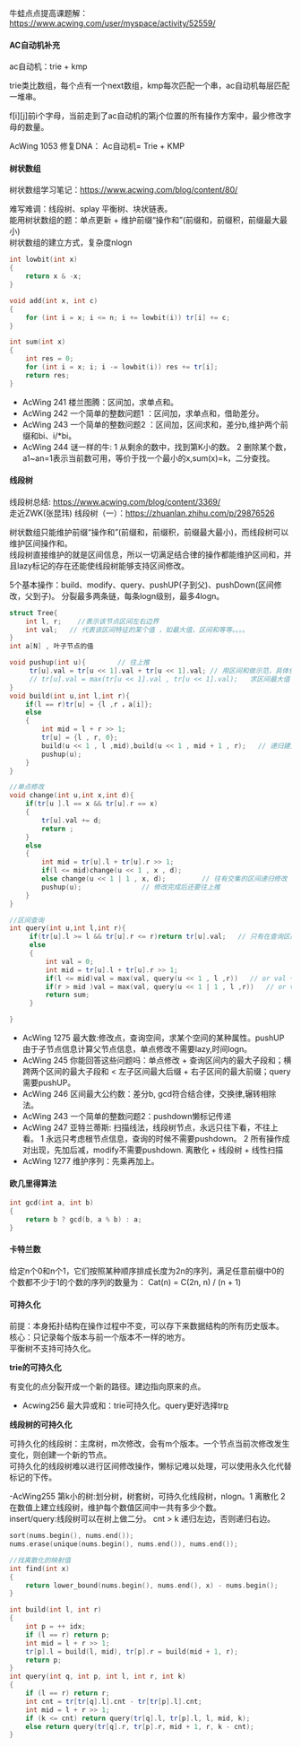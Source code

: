 
牛蛙点点提高课题解：https://www.acwing.com/user/myspace/activity/52559/


#### AC自动机补充

ac自动机：trie + kmp

trie类比数组，每个点有一个next数组，kmp每次匹配一个串，ac自动机每层匹配一堆串。

f[i][j]前i个字母，当前走到了ac自动机的第j个位置的所有操作方案中，最少修改字母的数量。

AcWing 1053 修复DNA： Ac自动机= Trie + KMP

#### 树状数组

树状数组学习笔记：https://www.acwing.com/blog/content/80/

难写难调：线段树、splay 平衡树、块状链表。    
能用树状数组的题：单点更新 + 维护前缀“操作和”(前缀和，前缀积，前缀最大最小)   
树状数组的建立方式，复杂度nlogn     

```C++
int lowbit(int x)
{
    return x & -x;
}

void add(int x, int c)
{
    for (int i = x; i <= n; i += lowbit(i)) tr[i] += c;
}

int sum(int x)
{
    int res = 0;
    for (int i = x; i; i -= lowbit(i)) res += tr[i];
    return res;
}
```

- AcWing 241 楼兰图腾：区间加，求单点和。
- AcWing 242 一个简单的整数问题1 ：区间加，求单点和，借助差分。
- AcWing 243 一个简单的整数问题2 ：区间加，区间求和，差分b,维护两个前缀和bi、i/*bi。
- AcWing 244 谜一样的牛: 1 从剩余的数中，找到第K小的数。 2 删除某个数，a1~an=1表示当前数可用，等价于找一个最小的x,sum(x)=k，二分查找。

#### 线段树

线段树总结: https://www.acwing.com/blog/content/3369/      
走近ZWK(张昆玮) 线段树（一）：https://zhuanlan.zhihu.com/p/29876526     

树状数组只能维护前缀“操作和”(前缀和，前缀积，前缀最大最小)，而线段树可以维护区间操作和。  
线段树直接维护的就是区间信息，所以一切满足结合律的操作都能维护区间和，并且lazy标记的存在还能使线段树能够支持区间修改。

5个基本操作：build、modify、query、pushUP(子到父)、pushDown(区间修改，父到子)。
分裂最多两条链，每条logn级别，最多4logn。  

```C++
struct Tree{
    int l, r;    //表示该节点区间左右边界
    int val;   // 代表该区间特征的某个值 ，如最大值，区间和等等。。。。
}
int a[N] , 叶子节点的值

void pushup(int u){        // 往上推
     tr[u].val = tr[u << 1].val + tr[u << 1].val; // 用区间和做示范，具体依据情况而定
     // tr[u].val = max(tr[u << 1].val , tr[u << 1].val);   求区间最大值
}
void build(int u,int l,int r){
    if(l == r)tr[u] = {l ,r ，a[i]};
    else
    {
        int mid = l + r >> 1;
        tr[u] = {l , r, 0};
        build(u << 1 , l ,mid),build(u << 1 , mid + 1 , r);   // 递归建立左右子树，从下而上建树
        pushup(u);
    }
}

//单点修改
void change(int u,int x,int d){
    if(tr[u ].l == x && tr[u].r == x)
    {
        tr[u].val += d;
        return ;
    }
    else
    {
        int mid = tr[u].l + tr[u].r >> 1;
        if(l <= mid)change(u << 1 , x , d);
        else change(u << 1 | 1 , x, d);         // 往有交集的区间递归修改
        pushup(u);               // 修改完成后还要往上推
    }
}

//区间查询
int query(int u,int l,int r){
     if(tr[u].l >= l && tr[u].r <= r)return tr[u].val;   // 只有在查询区间的的节点才会返回
     else
     {
         int val = 0;
         int mid = tr[u].l + tr[u].r >> 1;
         if(l <= mid)val = max(val, query(u << 1 , l ,r))   // or val + query(u << 1 , l ,r)
         if(r > mid )val = max(val, query(u << 1 | 1 , l ,r))   // or val + query(u << 1 | 1, l ,r)
         return sum;
     }

}
```

- AcWing 1275 最大数:修改点，查询空间，求某个空间的某种属性。pushUP由于子节点信息计算父节点信息，单点修改不需要lazy,时间logn。
- AcWing 245 你能回答这些问题吗：单点修改 + 查询区间内的最大子段和；横跨两个区间的最大子段和  < 左子区间最大后缀 + 右子区间的最大前缀；query需要pushUP。
- AcWing 246 区间最大公约数：差分b, gcd符合结合律，交换律,辗转相除法。
- AcWing 243 一个简单的整数问题2：pushdown懒标记传递
- AcWing 247 亚特兰蒂斯: 扫描线法，线段树节点，永远只往下看，不往上看。 1 永远只考虑根节点信息，查询的时候不需要pushdown。 2 所有操作成对出现，先加后减，modify不需要pushdown. 
离散化 + 线段树 + 线性扫描
- AcWing 1277 维护序列：先乘再加上。

#### 欧几里得算法

```C++
int gcd(int a, int b)
{
    return b ? gcd(b, a % b) : a;
}
```
#### 卡特兰数

给定n个0和n个1，它们按照某种顺序排成长度为2n的序列，满足任意前缀中0的个数都不少于1的个数的序列的数量为： Cat(n) = C(2n, n) / (n + 1)

#### 可持久化

前提：本身拓扑结构在操作过程中不变，可以存下来数据结构的所有历史版本。     
核心：只记录每个版本与前一个版本不一样的地方。       
平衡树不支持可持久化。   

**trie的可持久化**

有变化的点分裂开成一个新的路径。建边指向原来的点。

- Acwing256 最大异或和：trie可持久化。query更好选择tr[p](v异或1)

**线段树的可持久化**

可持久化的线段树：主席树，m次修改，会有m个版本。一个节点当前次修改发生变化，则创建一个新的节点。    
可持久化的线段树难以进行区间修改操作，懒标记难以处理，可以使用永久化代替标记的下传。

-AcWing255 第k小的树:划分树，树套树，可持久化线段树，nlogn。1 离散化 2 在数值上建立线段树，维护每个数值区间中一共有多少个数。           
insert/query:线段树可以在树上做二分。 cnt > k 递归左边，否则递归右边。         

```C++
sort(nums.begin(), nums.end());
nums.erase(unique(nums.begin(), nums.end()), nums.end());

//找离散化的映射值
int find(int x)
{
    return lower_bound(nums.begin(), nums.end(), x) - nums.begin();
}

int build(int l, int r)
{
    int p = ++ idx;
    if (l == r) return p;
    int mid = l + r >> 1;
    tr[p].l = build(l, mid), tr[p].r = build(mid + 1, r);
    return p;
}
int query(int q, int p, int l, int r, int k)
{
    if (l == r) return r;
    int cnt = tr[tr[q].l].cnt - tr[tr[p].l].cnt;
    int mid = l + r >> 1;
    if (k <= cnt) return query(tr[q].l, tr[p].l, l, mid, k);
    else return query(tr[q].r, tr[p].r, mid + 1, r, k - cnt);
}
```
